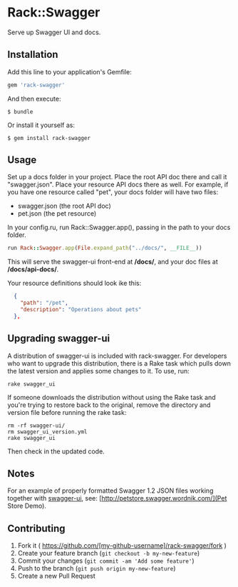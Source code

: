 # Rack::Swagger

Serve up Swagger UI and docs.

## Installation

Add this line to your application's Gemfile:

```ruby
gem 'rack-swagger'
```

And then execute:

    $ bundle

Or install it yourself as:

    $ gem install rack-swagger

## Usage

Set up a docs folder in your project. Place the root API doc there and call it
"swagger.json". Place your resource API docs there as well. For example, if you
have one resource called "pet", your docs folder will have two files:

* swagger.json (the root API doc)
* pet.json (the pet resource)

In your config.ru, run Rack::Swagger.app(), passing in the path to your docs
folder.

```ruby
run Rack::Swagger.app(File.expand_path("../docs/", __FILE__))
```

This will serve the swagger-ui front-end at **/docs/**, and your
doc files at **/docs/api-docs/**. 

Your resource definitions should look ike this:

```json
  {
    "path": "/pet",
    "description": "Operations about pets"
  },
```

## Upgrading swagger-ui

A distribution of swagger-ui is included with rack-swagger. For developers who
want to upgrade this distribution, there is a Rake task which pulls down the
latest version and applies some changes to it. To use, run:

```
rake swagger_ui
```

If someone downloads the distribution without using the Rake task and you're
trying to restore back to the original, remove the directory and version
file before running the rake task:

```
rm -rf swagger-ui/
rm swagger_ui_version.yml
rake swagger_ui
```

Then check in the updated code.

## Notes

For an example of properly formatted Swagger 1.2 JSON files working together
with [swagger-ui](https://github.com/wordnik/swagger-ui), see:
[http://petstore.swagger.wordnik.com/](Pet Store Demo).

## Contributing

1. Fork it ( https://github.com/[my-github-username]/rack-swagger/fork )
2. Create your feature branch (`git checkout -b my-new-feature`)
3. Commit your changes (`git commit -am 'Add some feature'`)
4. Push to the branch (`git push origin my-new-feature`)
5. Create a new Pull Request

